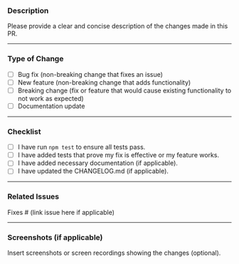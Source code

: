 ### Description

Please provide a clear and concise description of the changes made in this PR.

---

### Type of Change
- [ ] Bug fix (non-breaking change that fixes an issue)
- [ ] New feature (non-breaking change that adds functionality)
- [ ] Breaking change (fix or feature that would cause existing functionality to not work as expected)
- [ ] Documentation update

---

### Checklist
- [ ] I have run `npm test` to ensure all tests pass.
- [ ] I have added tests that prove my fix is effective or my feature works.
- [ ] I have added necessary documentation (if applicable).
- [ ] I have updated the CHANGELOG.md (if applicable).

---

### Related Issues
Fixes # (link issue here if applicable)

---

### Screenshots (if applicable)
Insert screenshots or screen recordings showing the changes (optional).
